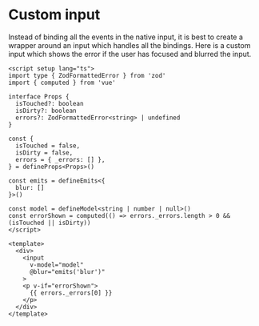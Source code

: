 # Custom input

Instead of binding all the events in the native input, it is best to create a wrapper around an input which handles all the bindings.
Here is a custom input which shows the error if the user has focused and blurred the input.

```vue
<script setup lang="ts">
import type { ZodFormattedError } from 'zod'
import { computed } from 'vue'

interface Props {
  isTouched?: boolean
  isDirty?: boolean
  errors?: ZodFormattedError<string> | undefined
}

const {
  isTouched = false,
  isDirty = false,
  errors = { _errors: [] },
} = defineProps<Props>()

const emits = defineEmits<{
  blur: []
}>()

const model = defineModel<string | number | null>()
const errorShown = computed(() => errors._errors.length > 0 && (isTouched || isDirty))
</script>

<template>
  <div>
    <input
      v-model="model"
      @blur="emits('blur')"
    >
    <p v-if="errorShown">
      {{ errors._errors[0] }}
    </p>
  </div>
</template>
```
